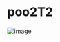 # poo2T2
![image](https://github.com/devJoseOtavio/poo2T2/assets/101358660/4ce050f1-656a-4980-b55b-713247bddc48)

